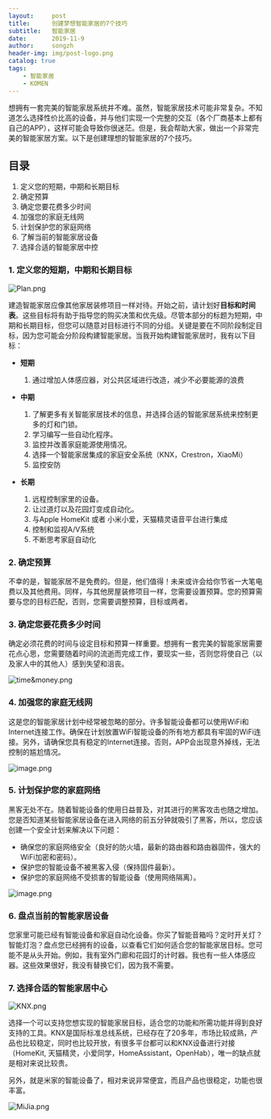 ```yaml
---
layout:     post
title:      创建梦想智能家居的7个技巧
subtitle:   智能家居
date:       2019-11-9
author:     songzh
header-img: img/post-logo.png
catalog: true
tags:
    - 智能家居
    - KOMEN
---
```


想拥有一套完美的智能家居系统并不难。虽然，智能家居技术可能非常复杂。不知道怎么选择性价比高的设备，并与他们实现一个完整的交互（各个厂商基本上都有自己的APP），这样可能会导致你很迷茫。但是，我会帮助大家，做出一个非常完美的智能家居方案。以下是创建理想的智能家居的7个技巧。

## 目录
1. 定义您的短期，中期和长期目标
2. 确定预算
3. 确定您要花费多少时间
4. 加强您的家庭无线网
5. 计划保护您的家庭网络
6. 了解当前的智能家居设备
7. 选择合适的智能家居中控



### 1. 定义您的短期，中期和长期目标

![Plan.png](https://upload-images.jianshu.io/upload_images/3246153-0020f51b03ff5758.png?imageMogr2/auto-orient/strip%7CimageView2/2/w/1240)

建造智能家居应像其他家居装修项目一样对待。开始之前，请计划好**目标和时间表**。这些目标将有助于指导您的购买决策和优先级。尽管本部分的标题为短期，中期和长期目标，但您可以随意对目标进行不同的分组。关键是要在不同阶段制定目标，因为您可能会分阶段构建智能家居。当我开始构建智能家居时，我有以下目标：
- **短期**
   1.  通过增加人体感应器，对公共区域进行改造，减少不必要能源的浪费

- **中期**
   1. 了解更多有关智能家居技术的信息，并选择合适的智能家居系统来控制更多的灯和门锁。
   2. 学习编写一些自动化程序。
   3. 监控并改善家庭能源使用情况。
   4. 选择一个智能家居集成的家庭安全系统（KNX，Crestron，XiaoMi）
   5. 监控安防

- **长期**
   1. 远程控制家里的设备。
   2. 让过道灯以及花园灯变成自动化。
   3. 与Apple HomeKit 或者 小米小爱，天猫精灵语音平台进行集成
   4. 控制和监视A/V系统
   5. 不断思考家庭自动化

### 2. 确定预算
不幸的是，智能家居不是免费的。但是，他们值得！未来或许会给你节省一大笔电费以及其他费用。同样，与其他房屋装修项目一样，您需要设置预算。您的预算需要与您的目标匹配，否则，您需要调整预算，目标或两者。

### 3. 确定您要花费多少时间
确定必须花费的时间与设定目标和预算一样重要。想拥有一套完美的智能家居需要花点心思，您需要随着时间的流逝而完成工作，要现实一些，否则您将使自己（以及家人中的其他人）感到失望和沮丧。

![time&money.png](https://upload-images.jianshu.io/upload_images/3246153-edb3015f08457236.png?imageMogr2/auto-orient/strip%7CimageView2/2/w/1240)


### 4. 加强您的家庭无线网
这是您的智能家居计划中经常被忽略的部分。许多智能设备都可以使用WiFi和Internet连接工作。确保在计划放置WiFi智能设备的所有地方都具有牢固的WiFi连接。另外，请确保您具有稳定的Internet连接。否则，APP会出现意外掉线，无法控制的尴尬情况。

![image.png](https://upload-images.jianshu.io/upload_images/3246153-7bd318d2d93286a5.png?imageMogr2/auto-orient/strip%7CimageView2/2/w/1240)


### 5. 计划保护您的家庭网络

黑客无处不在。随着智能设备的使用日益普及，对其进行的黑客攻击也随之增加。您是否知道某些智能家居设备在进入网络的前五分钟就吸引了黑客，所以，您应该创建一个安全计划来解决以下问题：

-   确保您的家庭网络安全（良好的防火墙，最新的路由器和路由器固件，强大的WiFi加密和密码）。
-   保护您的智能设备不被黑客入侵（保持固件最新）。
-   保护您的家庭网络不受损害的智能设备（使用网络隔离）。

![image.png](https://upload-images.jianshu.io/upload_images/3246153-3e670af13f00b3a4.png?imageMogr2/auto-orient/strip%7CimageView2/2/w/720)

### 6. 盘点当前的智能家居设备
您家里可能已经有智能设备和家庭自动化设备。你买了智能音箱吗？定时开关灯？智能灯泡？盘点您已经拥有的设备，以查看它们如何适合您的智能家居目标。您可能不是从头开始。例如，我有室外门廊和花园灯的计时器。我也有一些人体感应器。这些效果很好，我没有替换它们，因为我不需要。

### 7. 选择合适的智能家居中心

![KNX.png](https://upload-images.jianshu.io/upload_images/3246153-11ea02c35c16f94b.png?imageMogr2/auto-orient/strip%7CimageView2/2/w/1240)

选择一个可以支持您想实现的智能家居目标，适合您的功能和所需功能并得到良好支持的工具。KNX是国际标准总线系统，已经存在了20多年，市场比较成熟，产品也比较稳定，同时也比较开放，有很多平台都可以和KNX设备进行对接（HomeKit, 天猫精灵，小爱同学，HomeAssistant，OpenHab），唯一的缺点就是相对来说比较贵。

另外，就是米家的智能设备了，相对来说非常便宜，而且产品也很稳定，功能也很丰富。

![MiJia.png](https://upload-images.jianshu.io/upload_images/3246153-b8fce06913c8233d.png?imageMogr2/auto-orient/strip%7CimageView2/2/w/360)
